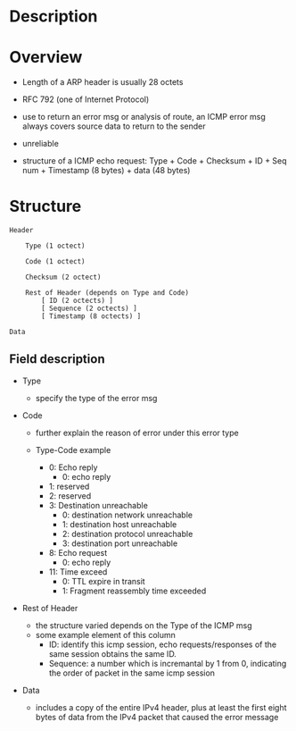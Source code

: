 # Description


# Overview
* Length of a ARP header is usually 28 octets

* RFC 792 (one of Internet Protocol)

* use to return an error msg or analysis of route, an ICMP error msg always covers source data to return to the sender

* unreliable

* structure of a ICMP echo request: Type + Code + Checksum + ID + Seq num + Timestamp (8 bytes) + data (48 bytes)

# Structure

    Header

        Type (1 octect)

        Code (1 octect)

        Checksum (2 octect)

        Rest of Header (depends on Type and Code)
            [ ID (2 octects) ]
            [ Sequence (2 octects) ]
            [ Timestamp (8 octects) ]

    Data


## Field description
* Type
    * specify the type of the error msg

* Code
    * further explain the reason of error under this error type

    * Type-Code example
        * 0:  Echo reply
            * 0:  echo reply
        * 1:  reserved
        * 2:  reserved
        * 3:  Destination unreachable
            * 0:  destination network unreachable
            * 1:  destination host unreachable
            * 2:  destination protocol unreachable
            * 3:  destination port unreachable
        * 8:  Echo request
            * 0:  echo reply
        * 11: Time exceed
            * 0:  TTL expire in transit
            * 1:  Fragment reassembly time exceeded

* Rest of Header
    * the structure varied depends on the Type of the ICMP msg
    * some example element of this column
        * ID: identify this icmp session, echo requests/responses of the same session obtains the same ID.
        * Sequence: a number which is incremantal by 1 from 0, indicating the order of packet in the same icmp session

* Data
    * includes a copy of the entire IPv4 header, plus at least the first eight bytes of data from the IPv4 packet that caused the error message
